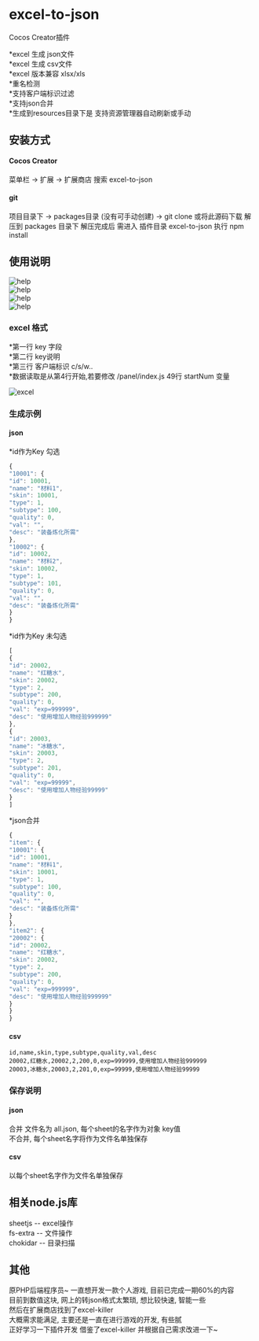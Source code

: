 # excel-to-json

Cocos Creator插件  

\*excel 生成 json文件  
\*excel 生成 csv文件  
\*excel 版本兼容 xlsx/xls  
\*重名检测  
\*支持客户端标识过滤  
\*支持json合并  
\*生成到resources目录下是 支持资源管理器自动刷新或手动  

## 安装方式

#### Cocos Creator
菜单栏 -> 扩展 -> 扩展商店 搜索 excel-to-json

#### git
项目目录下 -> packages目录 (没有可手动创建) -> git clone
或将此源码下载 解压到 packages 目录下
解压完成后 需进入 插件目录 excel-to-json 执行 npm install

## 使用说明

![help](https://github.com/brotherit2015/excel-to-json/blob/master/doc/1.png)  
![help](https://github.com/brotherit2015/excel-to-json/blob/master/doc/excel.png)  
![help](https://github.com/brotherit2015/excel-to-json/blob/master/doc/json.png)  
![help](https://github.com/brotherit2015/excel-to-json/blob/master/doc/csv.png)  

### excel 格式
\*第一行 key 字段  
\*第二行 key说明  
\*第三行 客户端标识  c/s/w..  
\*数据读取是从第4行开始,若要修改 /panel/index.js 49行 startNum 变量  

![excel](https://github.com/brotherit2015/excel-to-json/blob/master/doc/2.png)  

### 生成示例

#### json
\*id作为Key  勾选  
```javascript
{
"10001": {
"id": 10001,
"name": "材料1",
"skin": 10001,
"type": 1,
"subtype": 100,
"quality": 0,
"val": "",
"desc": "装备炼化所需"
},
"10002": {
"id": 10002,
"name": "材料2",
"skin": 10002,
"type": 1,
"subtype": 101,
"quality": 0,
"val": "",
"desc": "装备炼化所需"
}
}
```

\*id作为Key  未勾选  
```javascript
[
{
"id": 20002,
"name": "红糖水",
"skin": 20002,
"type": 2,
"subtype": 200,
"quality": 0,
"val": "exp=999999",
"desc": "使用增加人物经验999999"
},
{
"id": 20003,
"name": "冰糖水",
"skin": 20003,
"type": 2,
"subtype": 201,
"quality": 0,
"val": "exp=99999",
"desc": "使用增加人物经验99999"
}
]
```
\*json合并
```javascript
{
"item": {
"10001": {
"id": 10001,
"name": "材料1",
"skin": 10001,
"type": 1,
"subtype": 100,
"quality": 0,
"val": "",
"desc": "装备炼化所需"
}
},
"item2": {
"20002": {
"id": 20002,
"name": "红糖水",
"skin": 20002,
"type": 2,
"subtype": 200,
"quality": 0,
"val": "exp=999999",
"desc": "使用增加人物经验999999"
}
}
}
```
#### csv

```
id,name,skin,type,subtype,quality,val,desc
20002,红糖水,20002,2,200,0,exp=999999,使用增加人物经验999999
20003,冰糖水,20003,2,201,0,exp=99999,使用增加人物经验99999
```

### 保存说明

#### json  

合并 文件名为 all.json, 每个sheet的名字作为对象 key值  
不合并, 每个sheet名字将作为文件名单独保存  

#### csv

以每个sheet名字作为文件名单独保存  

## 相关node.js库

sheetjs -- excel操作  
fs-extra -- 文件操作  
chokidar -- 目录扫描  

## 其他
原PHP后端程序员~ 一直想开发一款个人游戏, 目前已完成一期60%的内容  
目前到数值这块, 网上的转json格式太繁琐, 想比较快速, 智能一些  
然后在扩展商店找到了excel-killer  
大概需求能满足, 主要还是一直在进行游戏的开发, 有些腻  
正好学习一下插件开发 借鉴了excel-killer 并根据自己需求改进一下~
